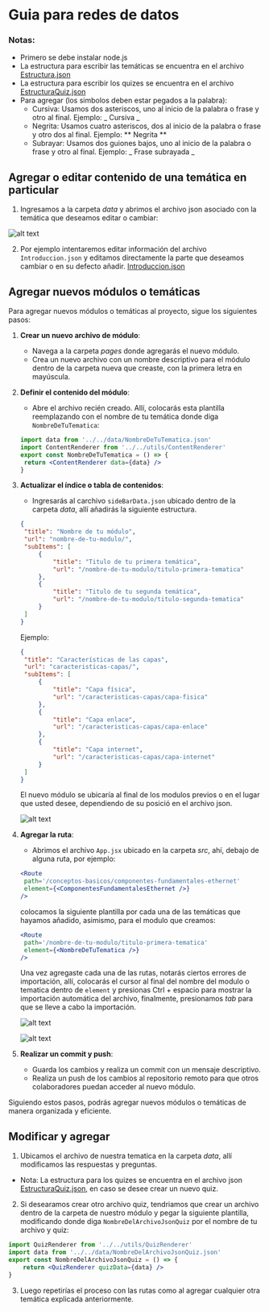 # Guia para redes de datos

### Notas:

- Primero se debe instalar node.js
- La estructura para escribir las temáticas se encuentra en el archivo [Estructura.json](./src/data/Estructura.json)
- La estructura para escribir los quizes se encuentra en el archivo [EstructuraQuiz.json](./src/data/EstructuraQuiz.json)
- Para agregar (los simbolos deben estar pegados a la palabra):
  - Cursiva: Usamos dos asteriscos, uno al inicio de la palabra o frase y otro al final. Ejemplo: _ Cursiva _
  - Negrita: Usamos cuatro asteriscos, dos al inicio de la palabra o frase y otro dos al final. Ejemplo: ** Negrita **
  - Subrayar: Usamos dos guiones bajos, uno al inicio de la palabra o frase y otro al final. Ejemplo: _ Frase subrayada _

## Agregar o editar contenido de una temática en particular

1. Ingresamos a la carpeta _data_ y abrimos el archivo json asociado con la temática que deseamos editar o cambiar:

![alt text](./public/img/image-2.png)

2. Por ejemplo intentaremos editar información del archivo `Introduccion.json` y editamos directamente la parte que deseamos cambiar o en su defecto añadir. [Introduccion.json](./src/data/Introduccion.json)

## Agregar nuevos módulos o temáticas

Para agregar nuevos módulos o temáticas al proyecto, sigue los siguientes pasos:

1. **Crear un nuevo archivo de módulo**:

   - Navega a la carpeta _pages_ donde agregarás el nuevo módulo.
   - Crea un nuevo archivo con un nombre descriptivo para el módulo dentro de la carpeta nueva que creaste, con la primera letra en mayúscula.

2. **Definir el contenido del módulo**:
   - Abre el archivo recién creado. Allí, colocarás esta plantilla reemplazando con el nombre de tu temática donde diga `NombreDeTuTematica`:
   ```jsx
   import data from '../../data/NombreDeTuTematica.json'
   import ContentRenderer from '../../utils/ContentRenderer'
   export const NombreDeTuTematica = () => {
   	return <ContentRenderer data={data} />
   }
   ```
3. **Actualizar el índice o tabla de contenidos**:

   - Ingresarás al carchivo `sideBarData.json` ubicado dentro de la carpeta _data_, allí añadirás la siguiente estructura.

   ```json
   {
   	"title": "Nombre de tu módulo",
   	"url": "nombre-de-tu-modulo/",
   	"subItems": [
   		{
   			"title": "Titulo de tu primera temática",
   			"url": "/nombre-de-tu-modulo/titulo-primera-tematica"
   		},
   		{
   			"title": "Titulo de tu segunda temática",
   			"url": "/nombre-de-tu-modulo/titulo-segunda-tematica"
   		}
   	]
   }
   ```

   Ejemplo:

   ```json
   {
   	"title": "Características de las capas",
   	"url": "caracteristicas-capas/",
   	"subItems": [
   		{
   			"title": "Capa física",
   			"url": "/caracteristicas-capas/capa-fisica"
   		},
   		{
   			"title": "Capa enlace",
   			"url": "/caracteristicas-capas/capa-enlace"
   		},
   		{
   			"title": "Capa internet",
   			"url": "/caracteristicas-capas/capa-internet"
   		}
   	]
   }
   ```

   El nuevo módulo se ubicaría al final de los modulos previos o en el lugar que usted desee, dependiendo de su posició en el archivo json.

   ![alt text](./public/img/image-sidebar.png)

4. **Agregar la ruta**:

   - Abrimos el archivo `App.jsx` ubicado en la carpeta _src_, ahí, debajo de alguna ruta, por ejemplo:

   ```jsx
   <Route
   	path='/conceptos-basicos/componentes-fundamentales-ethernet'
   	element={<ComponentesFundamentalesEthernet />}
   />
   ```

   colocamos la siguiente plantilla por cada una de las temáticas que hayamos añadido, asimismo, para el modulo que creamos:

   ```jsx
   <Route
   	path='/nombre-de-tu-modulo/titulo-primera-tematica'
   	element={<NombreDeTuTematica />}
   />
   ```

   Una vez agregaste cada una de las rutas, notarás ciertos errores de importación, allí, colocarás el cursor al final del nombre del modulo o tematica dentro de `element` y presionas Ctrl + espacio para mostrar la importación automática del archivo, finalmente, presionamos _tab_ para que se lleve a cabo la importación.

   ![alt text](./public/img/image.png)

   ![alt text](./public/img/image-3.png)

5. **Realizar un commit y push**:
   - Guarda los cambios y realiza un commit con un mensaje descriptivo.
   - Realiza un push de los cambios al repositorio remoto para que otros colaboradores puedan acceder al nuevo módulo.

Siguiendo estos pasos, podrás agregar nuevos módulos o temáticas de manera organizada y eficiente.

## Modificar y agregar

1. Ubicamos el archivo de nuestra tematica en la carpeta _data_, allí modificamos las respuestas y preguntas.

- Nota: La estructura para los quizes se encuentra en el archivo json [EstructuraQuiz.json](./src/data/EstructuraQuiz.json), en caso se desee crear un nuevo quiz.

2. Si desearamos crear otro archivo quiz, tendriamos que crear un archivo dentro de la carpeta de nuestro módulo y pegar la siguiente plantilla, modificando donde diga `NombreDelArchivoJsonQuiz` por el nombre de tu archivo y quiz:

```jsx
import QuizRenderer from '../../utils/QuizRenderer'
import data from '../../data/NombreDelArchivoJsonQuiz.json'
export const NombreDelArchivoJsonQuiz = () => {
	return <QuizRenderer quizData={data} />
}
```

3. Luego repetirías el proceso con las rutas como al agregar cualquier otra temática explicada anteriormente.
